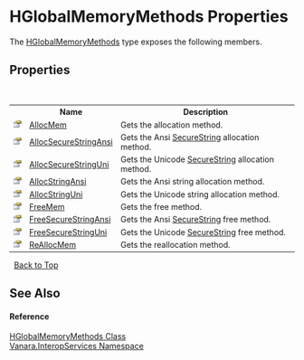 # HGlobalMemoryMethods Properties
 

The <a href="a16cce77-7147-4b95-3f3b-f98a94f14aa8">HGlobalMemoryMethods</a> type exposes the following members.


## Properties
&nbsp;<table><tr><th></th><th>Name</th><th>Description</th></tr><tr><td>![Public property](media/pubproperty.gif "Public property")</td><td><a href="1d53e72f-2353-ba00-1fbd-06763272145b">AllocMem</a></td><td>
Gets the allocation method.</td></tr><tr><td>![Public property](media/pubproperty.gif "Public property")</td><td><a href="c1443c6e-5495-3a53-461b-3657c5bdfd84">AllocSecureStringAnsi</a></td><td>
Gets the Ansi <a href="http://msdn2.microsoft.com/en-us/library/7kt014s1" target="_blank">SecureString</a> allocation method.</td></tr><tr><td>![Public property](media/pubproperty.gif "Public property")</td><td><a href="762c9b93-c529-d489-7839-b2d939de1922">AllocSecureStringUni</a></td><td>
Gets the Unicode <a href="http://msdn2.microsoft.com/en-us/library/7kt014s1" target="_blank">SecureString</a> allocation method.</td></tr><tr><td>![Public property](media/pubproperty.gif "Public property")</td><td><a href="55c2ccd0-9ad9-d3d6-813f-674584a4e05d">AllocStringAnsi</a></td><td>
Gets the Ansi string allocation method.</td></tr><tr><td>![Public property](media/pubproperty.gif "Public property")</td><td><a href="63b16195-7e03-6b99-81b1-b751ab16c870">AllocStringUni</a></td><td>
Gets the Unicode string allocation method.</td></tr><tr><td>![Public property](media/pubproperty.gif "Public property")</td><td><a href="e222285f-8ffe-0d2f-d967-d6b306320df1">FreeMem</a></td><td>
Gets the free method.</td></tr><tr><td>![Public property](media/pubproperty.gif "Public property")</td><td><a href="e698430c-2020-501c-9137-c44ce2125a33">FreeSecureStringAnsi</a></td><td>
Gets the Ansi <a href="http://msdn2.microsoft.com/en-us/library/7kt014s1" target="_blank">SecureString</a> free method.</td></tr><tr><td>![Public property](media/pubproperty.gif "Public property")</td><td><a href="d3ba3e85-4b07-2a8a-25f1-905ed9e29c26">FreeSecureStringUni</a></td><td>
Gets the Unicode <a href="http://msdn2.microsoft.com/en-us/library/7kt014s1" target="_blank">SecureString</a> free method.</td></tr><tr><td>![Public property](media/pubproperty.gif "Public property")</td><td><a href="15a3b35d-4798-369e-2ae0-0069ccacd275">ReAllocMem</a></td><td>
Gets the reallocation method.</td></tr></table>&nbsp;
<a href="#hglobalmemorymethods-properties">Back to Top</a>

## See Also


#### Reference
<a href="a16cce77-7147-4b95-3f3b-f98a94f14aa8">HGlobalMemoryMethods Class</a><br /><a href="46913109-b3e0-3b59-6f7f-071f8aa90bf0">Vanara.InteropServices Namespace</a><br />